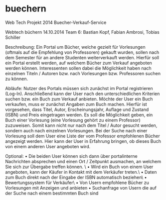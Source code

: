 buechern
========

Web Tech Projekt 2014 Buecher-Verkauf-Service

Webtech 			büchern			14.10.2014
Team 6: Bastian Kopf, Fabian Ambrosi, Tobias Schiller

Beschreibung:
Ein Portal um Bücher, welche gezielt für Vorlesungen (oftmals auf die Empfehlung von Professoren) gekauft wurden, sollen nach dem Semester für an andere Studenten weiterverkauft werden.
Hierfür soll ein Portal erstellt werden, auf welchem Bücher zum Verkauf angeboten werden können. 
Interessenten sollen dabei die Möglichkeit haben nach einzelnen Titeln / Autoren bzw. nach Vorlesungen bzw. Professoren suchen zu können.

Abläufe:
Nutzer des Portals müssen sich zunächst im Portal registrieren (Log-In).
Anschließend kann der User nach den unterschiedlichen Kriterien suchen bzw. ein Buch zum Verkauf anbieten.
Möchte der User ein Buch verkaufen, muss er zunächst Angaben zum Buch machen.
Hierfür ist vorgesehen, dass Titel, Autor, Erscheinungsjahr, Auflage und Zustand (ISBN) und Preis eingetragen werden. 
Es soll die Möglichkeit geben, ein Buch einer Vorlesung (eine Vorlesung gehört zu einem Professor) zuzuweisen. Somit kann nicht nur nach dem Titel / Autor gesucht werden, sondern auch nach einzelnen Vorlesungen.
Bei der Suche nach einer Vorlesung soll dem User eine Liste der vom Professor empfohlenen Bücher angezeigt werden. Hier kann der User in Erfahrung bringen, ob dieses Buch von einem anderen User angeboten wird. 

Optional:
•	Die beiden User können sich dann über portalinterne Nachrichten absprechen und einen Ort / Zeitpunkt ausmachen, an welchem Sie sich zur Übergabe treffen können. \\
•	Wird ein Buch von einem User angeboten, kann der Käufer in Kontakt mit dem Verkäufer treten.\\
•	Daten zum Buch direkt nach der Eingabe der ISBN automatisch beziehen\\
•	Bewertungssystem für Verkäufer\\
•	Von Usern empfohlene Bücher zu Vorlesungen mit Anzeigen und anbieten
•	Suchanfrage von Usern die auf der Suche nach einem bestimmten Buch sind

 
